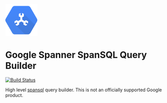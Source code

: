 <img width="100" src="https://raw.githubusercontent.com/mindful-hq/spansql-query-builder/main/assets/images/spanner.png" alt="spanner-logo">

# Google Spanner SpanSQL Query Builder

[![Build Status](https://drone.mindful.com/api/badges/mindful-hq/spansql-query-builder/status.svg)](https://drone.mindful.com/mindful-hq/spansql-query-builder)

High level [spansql](https://pkg.go.dev/cloud.google.com/go/spanner/spansql) query builder.
This is not an officially supported Google product.